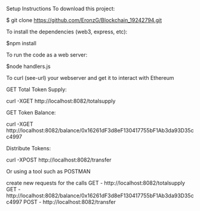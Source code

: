 Setup Instructions
To download this project:

$ git clone https://github.com/EronzG/Blockchain_19242794.git

To install the dependencies (web3, express, etc):

$npm install

To run the code as a web server:

$node handlers.js

To curl (see-url) your webserver and get it to interact with Ethereum

GET Total Token Supply:

curl -XGET http://localhost:8082/totalsupply

GET Token Balance:

curl -XGET http://localhost:8082/balance/0x16261dF3d8eF130417755bF1Ab3da93D35cc4997

Distribute Tokens:

curl -XPOST http://localhost:8082/transfer


Or using a tool such as POSTMAN

create new requests for the calls
GET - http://localhost:8082/totalsupply
GET - http://localhost:8082/balance/0x16261dF3d8eF130417755bF1Ab3da93D35cc4997
POST - http://localhost:8082/transfer
